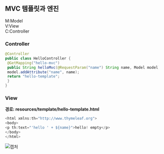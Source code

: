 ## MVC 템플릿과 엔진
M:Model         
V:View                  
C:Controller               

### Controller
```java
@Controller
public class HelloController {
 @GetMapping("hello-mvc")
 public String helloMvc(@RequestParam("name") String name, Model model) {
 model.addAttribute("name", name);
 return "hello-template";
 }
}
```

### View
**경로: resources/template/hello-template.html**                
```java
<html xmlns:th="http://www.thymeleaf.org">
<body>
<p th:text="'hello ' + ${name}">hello! empty</p>
</body>
</html>
```

![캡처](https://user-images.githubusercontent.com/84822464/129309151-e684e7e1-cde9-4aa7-a257-6e6d3ea52a39.PNG)
